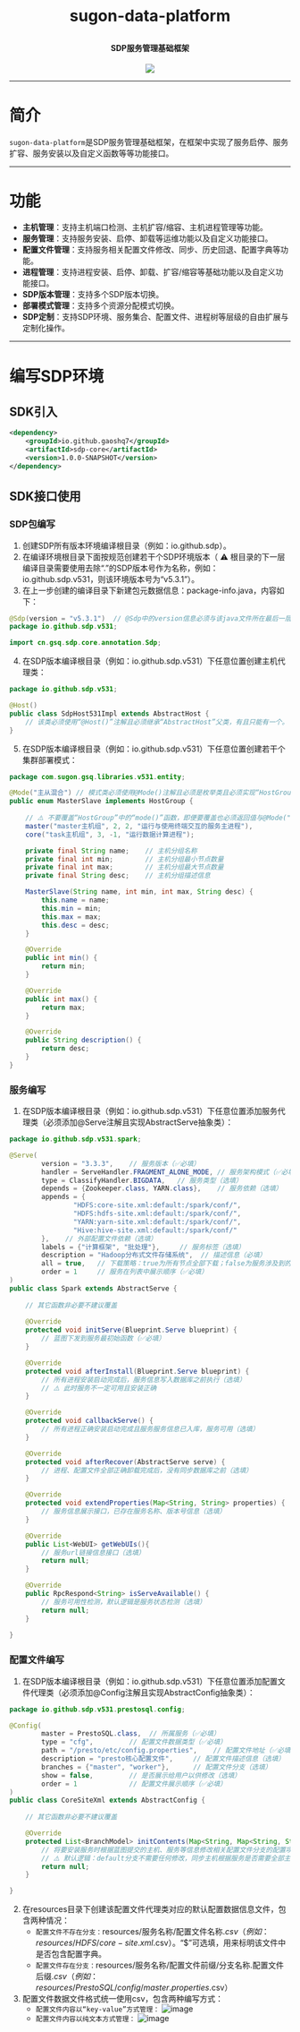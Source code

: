 <h1 align="center" style="margin: 30px 0 30px; font-weight: bold;">sugon-data-platform</h1>
<h4 align="center">SDP服务管理基础框架</h4>
<p align="center">
	<a href="https://github.com/gaoshq7/cornerstone/blob/main/LICENSE"><img src="http://img.shields.io/badge/license-apache%202-brightgreen.svg"></a>
</p>

---

# 简介

`sugon-data-platform`是SDP服务管理基础框架，在框架中实现了服务启停、服务扩容、服务安装以及自定义函数等等功能接口。

---

# 功能

- **主机管理**：支持主机端口检测、主机扩容/缩容、主机进程管理等功能。
- **服务管理**：支持服务安装、启停、卸载等运维功能以及自定义功能接口。
- **配置文件管理**：支持服务相关配置文件修改、同步、历史回退、配置字典等功能。
- **进程管理**：支持进程安装、启停、卸载、扩容/缩容等基础功能以及自定义功能接口。
- **SDP版本管理**：支持多个SDP版本切换。
- **部署模式管理**：支持多个资源分配模式切换。
- **SDP定制**：支持SDP环境、服务集合、配置文件、进程树等层级的自由扩展与定制化操作。

---

# 编写SDP环境

## SDK引入

```xml
<dependency>
    <groupId>io.github.gaoshq7</groupId>
    <artifactId>sdp-core</artifactId>
    <version>1.0.0-SNAPSHOT</version>
</dependency>
```
## SDK接口使用

### SDP包编写

1. 创建SDP所有版本环境编译根目录（例如：io.github.sdp）。
2. 在编译环境根目录下面按规范创建若干个SDP环境版本（ ⚠️ 根目录的下一层编译目录需要使用去除“.”的SDP版本号作为名称，例如：io.github.sdp.v531，则该环境版本号为“v5.3.1”）。
3. 在上一步创建的编译目录下新建包元数据信息：package-info.java，内容如下：
  ```java
  @Sdp(version = "v5.3.1")  // @Sdp中的version信息必须与该java文件所在最后一层编译目录相匹配，否则sdp版本无效。
  package io.github.sdp.v531;

  import cn.gsq.sdp.core.annotation.Sdp;
  ```
4. 在SDP版本编译根目录（例如：io.github.sdp.v531）下任意位置创建主机代理类：
  ```java
  package io.github.sdp.v531;

  @Host()
  public class SdpHost531Impl extends AbstractHost {
      // 该类必须使用“@Host()”注解且必须继承“AbstractHost”父类，有且只能有一个。
  }
  ```
5. 在SDP版本编译根目录（例如：io.github.sdp.v531）下任意位置创建若干个集群部署模式：
  ```java
  package com.sugon.gsq.libraries.v531.entity;

  @Mode("主从混合") // 模式类必须使用@Mode()注解且必须是枚举类且必须实现“HostGroup”接口。
  public enum MasterSlave implements HostGroup {
      
      // ⚠️ 不要覆盖“HostGroup”中的“mode()”函数，即便要覆盖也必须返回值与@Mode("主从混合")注解中的属性一致。
      master("master主机组", 2, 2, "运行与使用终端交互的服务主进程"),
      core("task主机组", 3, -1, "运行数据计算进程");

      private final String name;    // 主机分组名称
      private final int min;        // 主机分组最小节点数量
      private final int max;        // 主机分组最大节点数量
      private final String desc;    // 主机分组描述信息

      MasterSlave(String name, int min, int max, String desc) {
          this.name = name;
          this.min = min;
          this.max = max;
          this.desc = desc;
      }

      @Override
      public int min() {
          return min;
      }

      @Override
      public int max() {
          return max;
      }

      @Override
      public String description() {
          return desc;
      }
  }
  ```

### 服务编写

1. 在SDP版本编译根目录（例如：io.github.sdp.v531）下任意位置添加服务代理类（必须添加@Serve注解且实现AbstractServe抽象类）：
  ```java
  package io.github.sdp.v531.spark;

  @Serve(
          version = "3.3.3",    // 服务版本（✅必填）
          handler = ServeHandler.FRAGMENT_ALONE_MODE, // 服务架构模式（✅必填）
          type = ClassifyHandler.BIGDATA,   // 服务类型（选填）
          depends = {Zookeeper.class, YARN.class},    // 服务依赖（选填）
          appends = {
                  "HDFS:core-site.xml:default:/spark/conf/",
                  "HDFS:hdfs-site.xml:default:/spark/conf/",
                  "YARN:yarn-site.xml:default:/spark/conf/",
                  "Hive:hive-site.xml:default:/spark/conf/"
          },    // 外部配置文件依赖（选填）
          labels = {"计算框架", "批处理"},     // 服务标签（选填）
          description = "Hadoop分布式文件存储系统",  // 描述信息（必填）
          all = true,   // 下载策略：true为所有节点全部下载；false为服务涉及到的节点下载（选填）
          order = 1     // 服务在列表中展示顺序（✅必填）
  )
  public class Spark extends AbstractServe {
      
      // 其它函数非必要不建议覆盖
      
      @Override
      protected void initServe(Blueprint.Serve blueprint) {
          // 蓝图下发到服务最初始函数（✅必填）
      }

      @Override
      protected void afterInstall(Blueprint.Serve blueprint) {
          // 所有进程安装启动完成后，服务信息写入数据库之前执行（选填）
          // ⚠️ 此时服务不一定可用且安装正确
      }

      @Override
      protected void callbackServe() {
          // 所有进程正确安装启动完成且服务服务信息已入库，服务可用（选填）
      }

      @Override
      protected void afterRecover(AbstractServe serve) {
          // 进程、配置文件全部正确卸载完成后，没有同步数据库之前（选填）
      }

      @Override
      protected void extendProperties(Map<String, String> properties) {
          // 服务信息展示接口，已存在服务名称、版本号信息（选填）
      }

      @Override
      public List<WebUI> getWebUIs(){
          // 服务url链接信息接口（选填）
          return null;
      }

      @Override
      public RpcRespond<String> isServeAvailable() {
          // 服务可用性检测，默认逻辑是服务状态检测（选填）
          return null;
      }
      
  }
  ```

### 配置文件编写

1. 在SDP版本编译根目录（例如：io.github.sdp.v531）下任意位置添加配置文件代理类（必须添加@Config注解且实现AbstractConfig抽象类）：
  ```java
  package io.github.sdp.v531.prestosql.config;

  @Config(
          master = PrestoSQL.class,  // 所属服务（✅必填）
          type = "cfg",         // 配置文件数据类型（✅必填）
          path = "/presto/etc/config.properties",    // 配置文件地址（✅必填）
          description = "presto核心配置文件",     // 配置文件描述信息（选填）
          branches = {"master", "worker"},      // 配置文件分支（选填）
          show = false,         // 是否展示给用户以供修改（选填）
          order = 1             // 配置文件展示顺序（✅必填）
  )
  public class CoreSiteXml extends AbstractConfig {
      
      // 其它函数非必要不建议覆盖

      @Override
      protected List<BranchModel> initContents(Map<String, Map<String, String>> branches, Blueprint.Serve serve) {
          // 将要安装服务时根据蓝图提交的主机、服务等信息修改相关配置文件分支的配置项，返回所有分支的相信信息（选填）
          // ⚠️ 默认逻辑：default分支不需要任何修改，同步主机根据服务是否需要全部主机安装来确定
          return null;
      }

  }
  ```
2. 在resources目录下创建该配置文件代理类对应的默认配置数据信息文件，包含两种情况：
   - `配置文件不存在分支：`resources/服务名称/配置文件名称$.csv（例如：resources/HDFS/core-site.xml$.csv）。“$”可选填，用来标明该文件中是否包含配置字典。
   - `配置文件存在分支：`resources/服务名称/配置文件前缀/分支名称.配置文件后缀$.csv（例如：resources/PrestoSQL/config/master.properties$.csv）
3. 配置文件数据文件格式统一使用csv，包含两种编写方式：
   - `配置文件内容以“key-value”方式管理：`
     ![image](images/config_kv_model.jpg)
   - `配置文件内容以纯文本方式管理：`
     ![image](images/config_txt_model.jpg)